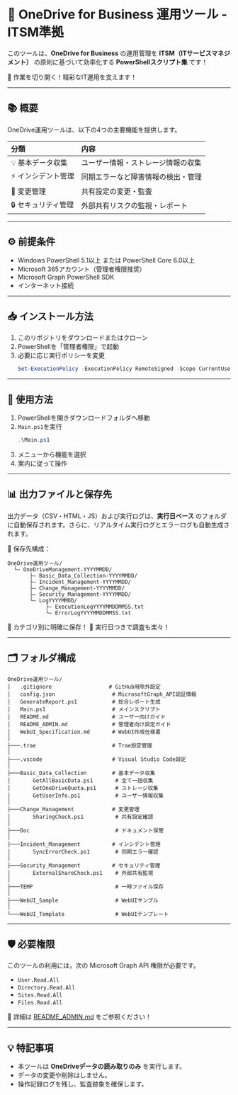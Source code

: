 # 📄 OneDrive for Business 運用ツール - ITSM準拠

このツールは、**OneDrive for Business** の運用管理を **ITSM（ITサービスマネジメント）** の原則に基づいて効率化する **PowerShellスクリプト集** です！

🚀 作業を切り開く！精彩なIT運用を支えます！

---

## 📚 概要

OneDrive運用ツールは、以下の4つの主要機能を提供します。

| 分類               | 内容                                       |
|:-------------------|:-------------------------------------------|
| 💡 基本データ収集     | ユーザー情報・ストレージ情報の収集         |
| ⚡ インシデント管理   | 同期エラーなど障害情報の検出・管理         |
| 🔄 変更管理           | 共有設定の変更・監査                       |
| 🔒 セキュリティ管理   | 外部共有リスクの監視・レポート       |

---

## ⚙️ 前提条件

- Windows PowerShell 5.1以上 または PowerShell Core 6.0以上
- Microsoft 365アカウント（管理者権限推奨）
- Microsoft Graph PowerShell SDK
- インターネット接続

---

## 📥 インストール方法

1. このリポジトリをダウンロードまたはクローン
2. PowerShellを「管理者権限」で起動
3. 必要に応じ実行ポリシーを変更
   ```powershell
   Set-ExecutionPolicy -ExecutionPolicy RemoteSigned -Scope CurrentUser
   ```

---

## 🚀 使用方法

1. PowerShellを開きダウンロードフォルダへ移動
2. `Main.ps1`を実行
   ```powershell
   .\Main.ps1
   ```
3. メニューから機能を選択
4. 案内に従って操作

---

## 📊 出力ファイルと保存先

出力データ（CSV・HTML・JS）および実行ログは、**実行日ベース** のフォルダに自動保存されます。さらに、リアルタイム実行ログとエラーログも自動生成されます。

📂 保存先構成：
```
OneDrive運用ツール/
  └— OneDriveManagement.YYYYMMDD/
       ├— Basic_Data_Collection-YYYYMMDD/
       ├— Incident_Management-YYYYMMDD/
       ├— Change_Management-YYYYMMDD/
       ├— Security_Management-YYYYMMDD/
       └— LogYYYYMMDD/
            ├— ExecutionLogYYYYMMDDMMSS.txt
            └— ErrorLogYYYYMMDDMMSS.txt
```

🔹 カテゴリ別に明確に保存！
🔹 実行日つきで調査も楽々！

---

## 🗂️ フォルダ構成

```
OneDrive運用ツール/
│   .gitignore                  # GitHub用除外設定
│   config.json                  # MicrosoftGraph_API認証情報
│   GenerateReport.ps1           # 総合レポート生成
│   Main.ps1                     # メインスクリプト
│   README.md                    # ユーザー向けガイド
│   README_ADMIN.md              # 管理者向け設定ガイド
│   WebUI_Specification.md       # WebUI作成仕様書
│
├───.trae                        # Trae設定管理
│
├───.vscode                      # Visual Studio Code設定
│
├───Basic_Data_Collection        # 基本データ収集
│       GetAllBasicData.ps1       # 全て一括収集
│       GetOneDriveQuota.ps1      # ストレージ収集
│       GetUserInfo.ps1           # ユーザー情報収集
│
├───Change_Management            # 変更管理
│       SharingCheck.ps1          # 共有設定確認
│
├───Doc                           # ドキュメント保管
│
├───Incident_Management          # インシデント管理
│       SyncErrorCheck.ps1        # 同期エラー確認
│
├───Security_Management          # セキュリティ管理
│       ExternalShareCheck.ps1    # 外部共有監視
│
├───TEMP                          # 一時ファイル保存
│
├───WebUI_Sample                  # WebUIサンプル
│
└───WebUI_Template                # WebUIテンプレート
```

---

## 🛡️ 必要権限

このツールの利用には，次の Microsoft Graph API 権限が必要です。

- `User.Read.All`
- `Directory.Read.All`
- `Sites.Read.All`
- `Files.Read.All`

🔹 詳細は [README_ADMIN.md](./README_ADMIN.md) をご参照ください！

---

## 💡 特記事項

- 本ツールは **OneDriveデータの読み取りのみ** を実行します。
- データの変更や削除はしません。
- 操作記録ログを残し、監査跡象を確保します。
